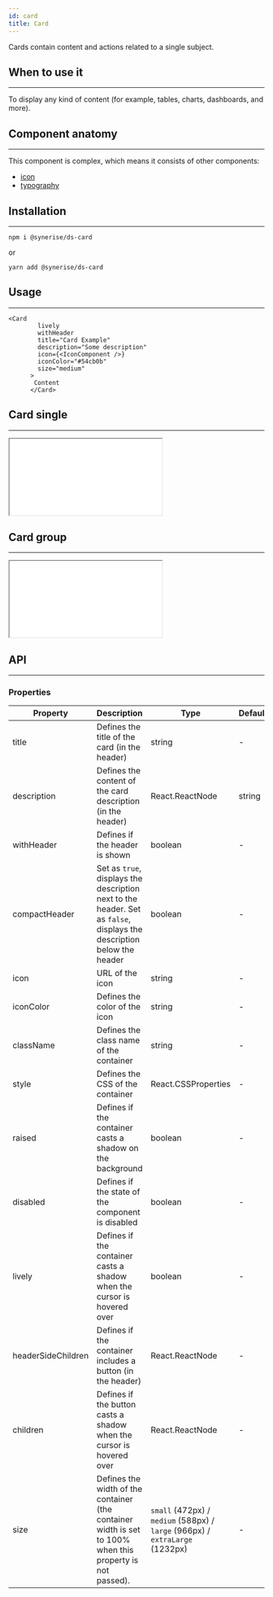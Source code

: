 ```yaml
---
id: card
title: Card
---
```


Cards contain content and actions related to a single subject.

## When to use it

---

To display any kind of content (for example, tables, charts, dashboards, and more).

## Component anatomy

---

This component is complex, which means it consists of other components:

- [icon](/docs/theme/components/icon/)
- [typography](/docs/theme/components/typography/)

## Installation

---

```
npm i @synerise/ds-card
```

or

```
yarn add @synerise/ds-card
```

## Usage

---

```
<Card
        lively
        withHeader
        title="Card Example"
        description="Some description"
        icon={<IconComponent />}
        iconColor="#54cb0b"
        size="medium"
      >
       Content
      </Card>
```

## Card single

---

<iframe src="/storybook-static/iframe.html?id=components-card--single"></iframe>

## Card group

---

<iframe src="/storybook-static/iframe.html?id=components-card--group"></iframe>

## API

---

### Properties

| Property           | Description                                                                                                           | Type                                                                         | Default |
| ------------------ | --------------------------------------------------------------------------------------------------------------------- | ---------------------------------------------------------------------------- | ------- |
| title              | Defines the title of the card (in the header)                                                                         | string                                                                       | -       |
| description        | Defines the content of the card description (in the header)                                                           | React.ReactNode                                                              | string  |
| withHeader         | Defines if the header is shown                                                                                        | boolean                                                                      | -       |
| compactHeader      | Set as `true`, displays the description next to the header. Set as `false`, displays the description below the header | boolean                                                                      | -       |
| icon               | URL of the icon                                                                                                       | string                                                                       | -       |
| iconColor          | Defines the color of the icon                                                                                         | string                                                                       | -       |
| className          | Defines the class name of the container                                                                               | string                                                                       | -       |
| style              | Defines the CSS of the container                                                                                      | React.CSSProperties                                                          | -       |
| raised             | Defines if the container casts a shadow on the background                                                             | boolean                                                                      | -       |
| disabled           | Defines if the state of the component is disabled                                                                     | boolean                                                                      | -       |
| lively             | Defines if the container casts a shadow when the cursor is hovered over                                               | boolean                                                                      | -       |
| headerSideChildren | Defines if the container includes a button (in the header)                                                            | React.ReactNode                                                              | -       |
| children           | Defines if the button casts a shadow when the cursor is hovered over                                                  | React.ReactNode                                                              | -       |
| size               | Defines the width of the container (the container width is set to 100% when this property is not passed).             | `small` (472px) / `medium` (588px) / `large` (966px) / `extraLarge` (1232px) | -       |
